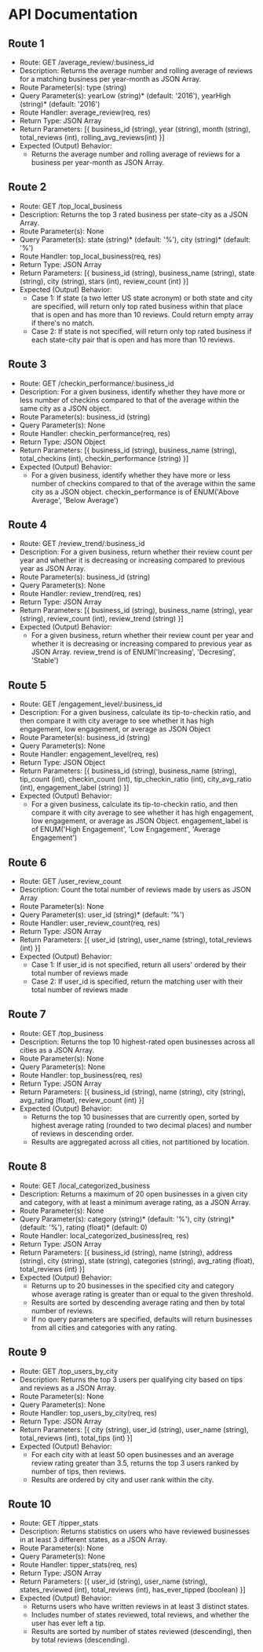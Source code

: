 # API Documentation

## Route 1
- Route: GET /average_review/:business_id
- Description: Returns the average number and rolling average of reviews for a matching business per year-month as JSON Array.
- Route Parameter(s): type (string)
- Query Parameter(s): yearLow (string)\* (default: '2016'), yearHigh (string)\* (default: '2016')
- Route Handler: average_review(req, res)
- Return Type: JSON Array
- Return Parameters: [{ business_id (string), year (string), month (string), total_reviews (int), rolling_avg_reviews(int) }]
- Expected (Output) Behavior:
  - Returns the average number and rolling average of reviews for a business per year-month as JSON Array.

## Route 2
- Route: GET /top_local_business
- Description: Returns the top 3 rated business per state-city as a JSON Array.
- Route Parameter(s): None
- Query Parameter(s): state (string)\* (default: '%'), city (string)\* (default: '%')
- Route Handler: top_local_business(req, res)
- Return Type: JSON Array
- Return Parameters: [{ business_id (string), business_name (string), state (string), city (string), stars (int), review_count (int) }]
- Expected (Output) Behavior:
  - Case 1: If state (a two letter US state acronym) or both state and city are specified, will return only top rated business within that place that is open and has more than 10 reviews. Could return empty array if there's no match.
  - Case 2: If state is not specified, will return only top rated business if each state-city pair that is open and has more than 10 reviews.

## Route 3
- Route: GET /checkin_performance/:business_id
- Description: For a given business, identify whether they have more or less number of checkins compared to that of the average within the same city as a JSON object.
- Route Parameter(s): business_id (string)
- Query Parameter(s): None
- Route Handler: checkin_performance(req, res)
- Return Type: JSON Object
- Return Parameters: [{ business_id (string), business_name (string), total_checkins (int), checkin_performance (string) }]
- Expected (Output) Behavior:
  - For a given business, identify whether they have more or less number of checkins compared to that of the average within the same city as a JSON object. checkin_performance is of ENUM('Above Average', 'Below Average')

## Route 4
- Route: GET /review_trend/:business_id
- Description: For a given business, return whether their review count per year and whether it is decreasing or increasing compared to previous year as JSON Array.
- Route Parameter(s): business_id (string)
- Query Parameter(s): None
- Route Handler: review_trend(req, res)
- Return Type: JSON Array
- Return Parameters: [{ business_id (string), business_name (string), year (string), review_count (int), review_trend (string) }]
- Expected (Output) Behavior:
  - For a given business, return whether their review count per year and whether it is decreasing or increasing compared to previous year as JSON Array. review_trend is of ENUM('Increasing', 'Decresing', 'Stable')

## Route 5
- Route: GET /engagement_level/:business_id
- Description: For a given business, calculate its tip-to-checkin ratio, and then compare it with city average to see whether it has high engagement, low engagement, or average as JSON Object
- Route Parameter(s): business_id (string)
- Query Parameter(s): None
- Route Handler: engagement_level(req, res)
- Return Type: JSON Object
- Return Parameters: [{ business_id (string), business_name (string), tip_count (int), checkin_count (int), tip_checkin_ratio (int), city_avg_ratio (int), engagement_label (string) }]
- Expected (Output) Behavior:
  - For a given business, calculate its tip-to-checkin ratio, and then compare it with city average to see whether it has high engagement, low engagement, or average as JSON Object. engagement_label is of ENUM('High Engagement', 'Low Engagement', 'Average Engagement')

## Route 6
- Route: GET /user_review_count
- Description: Count the total number of reviews made by users as JSON Array
- Route Parameter(s): None
- Query Parameter(s): user_id (string)\* (default: '%')
- Route Handler: user_review_count(req, res)
- Return Type: JSON Array
- Return Parameters: [{ user_id (string), user_name (string), total_reviews (int) }]
- Expected (Output) Behavior:
  - Case 1: If user_id is not specified, return all users' ordered by their total number of reviews made
  - Case 2: If user_id is specified, return the matching user with their total number of reviews made

## Route 7
- Route: GET /top_business
- Description: Returns the top 10 highest-rated open businesses across all cities as a JSON Array.
- Route Parameter(s): None
- Query Parameter(s): None
- Route Handler: top_business(req, res)
- Return Type: JSON Array
- Return Parameters: [{ business_id (string), name (string), city (string), avg_rating (float), review_count (int) }]
- Expected (Output) Behavior:
  - Returns the top 10 businesses that are currently open, sorted by highest average rating (rounded to two decimal places) and number of reviews in descending order.
  - Results are aggregated across all cities, not partitioned by location.

## Route 8
- Route: GET /local_categorized_business
- Description: Returns a maximum of 20 open businesses in a given city and category, with at least a minimum average rating, as a JSON Array.
- Route Parameter(s): None
- Query Parameter(s): category (string)\* (default: '%'), city (string)\* (default: '%'), rating (float)\* (default: 0)
- Route Handler: local_categorized_business(req, res)
- Return Type: JSON Array
- Return Parameters: [{ business_id (string), name (string), address (string), city (string), state (string), categories (string), avg_rating (float), total_reviews (int) }]
- Expected (Output) Behavior:
  - Returns up to 20 businesses in the specified city and category whose average rating is greater than or equal to the given threshold.
  - Results are sorted by descending average rating and then by total number of reviews.
  - If no query parameters are specified, defaults will return businesses from all cities and categories with any rating.

## Route 9
- Route: GET /top_users_by_city
- Description: Returns the top 3 users per qualifying city based on tips and reviews as a JSON Array.
- Route Parameter(s): None
- Query Parameter(s): None
- Route Handler: top_users_by_city(req, res)
- Return Type: JSON Array
- Return Parameters: [{ city (string), user_id (string), user_name (string), total_reviews (int), total_tips (int) }]
- Expected (Output) Behavior:
  - For each city with at least 50 open businesses and an average review rating greater than 3.5, returns the top 3 users ranked by number of tips, then reviews.
  - Results are ordered by city and user rank within the city.

## Route 10
- Route: GET /tipper_stats
- Description: Returns statistics on users who have reviewed businesses in at least 3 different states, as a JSON Array.
- Route Parameter(s): None
- Query Parameter(s): None
- Route Handler: tipper_stats(req, res)
- Return Type: JSON Array
- Return Parameters: [{ user_id (string), user_name (string), states_reviewed (int), total_reviews (int), has_ever_tipped (boolean) }]
- Expected (Output) Behavior:
  - Returns users who have written reviews in at least 3 distinct states.
  - Includes number of states reviewed, total reviews, and whether the user has ever left a tip.
  - Results are sorted by number of states reviewed (descending), then by total reviews (descending).
